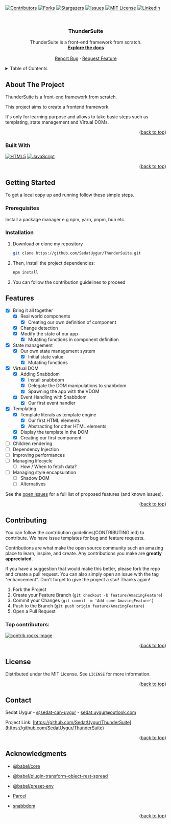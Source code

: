 <!-- Improved compatibility of back to top link: See: https://github.com/SedatUygur/ThunderSuite/pull/73 -->
<a id="readme-top"></a>

<!-- PROJECT SHIELDS -->
<!--
*** I'm using markdown "reference style" links for readability.
*** Reference links are enclosed in brackets [ ] instead of parentheses ( ).
*** See the bottom of this document for the declaration of the reference variables
*** for contributors-url, forks-url, etc. This is an optional, concise syntax you may use.
*** https://www.markdownguide.org/basic-syntax/#reference-style-links
-->
[![Contributors][contributors-shield]][contributors-url]
[![Forks][forks-shield]][forks-url]
[![Stargazers][stars-shield]][stars-url]
[![Issues][issues-shield]][issues-url]
[![MIT License][license-shield]][license-url]
[![LinkedIn][linkedin-shield]][linkedin-url]

<!-- PROJECT LOGO -->
<br />
<div align="center">
  <h3 align="center">ThunderSuite</h3>

  <p align="center">
    ThunderSuite is a front-end framework from scratch.
    <br />
    <a href="https://github.com/SedatUygur/ThunderSuite"><strong>Explore the docs</strong></a>
    <br />
    <br />
    <a href="https://github.com/SedatUygur/ThunderSuite/issues/new?labels=bug&template=bug-report---.md">Report Bug</a>
    ·
    <a href="https://github.com/SedatUygur/ThunderSuite/issues/new?labels=enhancement&template=feature-request---.md">Request Feature</a>
  </p>
</div>

<!-- TABLE OF CONTENTS -->
<details>
  <summary>Table of Contents</summary>
  <ol>
    <li>
      <a href="#about-the-project">About The Project</a>
      <ul>
        <li><a href="#built-with">Built With</a></li>
      </ul>
    </li>
    <li>
      <a href="#getting-started">Getting Started</a>
      <ul>
        <li><a href="#prerequisites">Prerequisites</a></li>
        <li><a href="#installation">Installation</a></li>
      </ul>
    </li>
    <li><a href="#features">Features</a></li>
    <li><a href="#roadmap">Roadmap</a></li>
    <li><a href="#contributing">Contributing</a></li>
    <li><a href="#license">License</a></li>
    <li><a href="#contact">Contact</a></li>
    <li><a href="#acknowledgments">Acknowledgments</a></li>
  </ol>
</details>

<!-- ABOUT THE PROJECT -->
## About The Project

ThunderSuite is a front-end framework from scratch.

This project aims to create a frontend framework.

It's only for learning purpose and allows to take basic steps such as templating, state management and Virtual DOMs.

<p align="right">(<a href="#readme-top">back to top</a>)</p>

### Built With

[![HTML5][HTML5-logo]][HTML5]
[![JavaScript][JavaScript-logo]][JavaScript]

<p align="right">(<a href="#readme-top">back to top</a>)</p>

<!-- GETTING STARTED -->
## Getting Started

To get a local copy up and running follow these simple steps.

### Prerequisites

Install a package manager e.g npm, yarn, pnpm, bun etc.

### Installation

1. Download or clone my repository
   ```sh
   git clone https://github.com/SedatUygur/ThunderSuite.git
   ```
2. Then, install the project dependencies:

   ```sh
   npm install
   ```
3. You can follow the contribution guidelines to proceed

<!-- FEATURES -->
## Features

- [x] Bring it all together
  - [x] Real world components
    - [x] Creating our own definition of component
  - [x] Change detection
  - [x] Modify the state of our app
    - [x] Mutating functions in component definition
- [x] State management
  - [x] Our own state management system
    - [x] Initial state value
    - [x] Mutating functions
- [x] Virtual DOM
  - [x] Adding Snabbdom
    - [x] Install snabbdom
    - [x] Delegate the DOM manipulations to snabbdom
    - [x] Spawning the app with the VDOM
  - [x] Event Handling with Snabbdom
    - [x] Our first event handler
- [x] Templating
  - [x] Template literals as template engine
    - [x] Our first HTML elements
    - [x] Abstracting for other HTML elements
  - [x] Display the template in the DOM
  - [x] Creating our first component

- [ ] Children rendering
- [ ] Dependency Injection
- [ ] Improving performances
- [ ] Managing lifecycle
  - [ ] How / When to fetch data?
- [ ] Managing style encapsulation
  - [ ] Shadow DOM
  - [ ] Alternatives

See the [open issues](https://github.com/SedatUygur/ThunderSuite/issues) for a full list of proposed features (and known issues).

<p align="right">(<a href="#readme-top">back to top</a>)</p>

<!-- CONTRIBUTING -->
## Contributing

You can follow the contribution guidelines(CONTRIBUTING.md) to contribute. We have issue templates for bug and feature requests.

Contributions are what make the open source community such an amazing place to learn, inspire, and create. Any contributions you make are **greatly appreciated**.

If you have a suggestion that would make this better, please fork the repo and create a pull request. You can also simply open an issue with the tag "enhancement".
Don't forget to give the project a star! Thanks again!

1. Fork the Project
2. Create your Feature Branch (`git checkout -b feature/AmazingFeature`)
3. Commit your Changes (`git commit -m 'Add some AmazingFeature'`)
4. Push to the Branch (`git push origin feature/AmazingFeature`)
5. Open a Pull Request

### Top contributors:

<a href="https://github.com/SedatUygur/ThunderSuite/graphs/contributors">
  <img src="https://contrib.rocks/image?repo=SedatUygur/ThunderSuite" alt="contrib.rocks image" />
</a>

<p align="right">(<a href="#readme-top">back to top</a>)</p>

<!-- LICENSE -->
## License

Distributed under the MIT License. See `LICENSE` for more information.

<p align="right">(<a href="#readme-top">back to top</a>)</p>

<!-- CONTACT -->
## Contact

Sedat Uygur - [@sedat-can-uygur](https://www.linkedin.com/in/sedat-can-uygur) - sedat.uygur@outlook.com

Project Link: [https://github.com/SedatUygur/ThunderSuite](https://github.com/SedatUygur/ThunderSuite)

<p align="right">(<a href="#readme-top">back to top</a>)</p>

<!-- ACKNOWLEDGMENTS -->
## Acknowledgments

- [@babel/core](https://babeljs.io/docs/babel-core)

- [@babel/plugin-transform-object-rest-spread](https://babeljs.io/docs/babel-plugin-transform-object-rest-spread)

- [@babel/preset-env](https://babeljs.io/docs/babel-preset-env)

- [Parcel](https://parceljs.org/docs/)

- [snabbdom](https://github.com/snabbdom/snabbdom)

<p align="right">(<a href="#readme-top">back to top</a>)</p>

<!-- MARKDOWN LINKS & IMAGES -->
<!-- https://www.markdownguide.org/basic-syntax/#reference-style-links -->
[contributors-shield]: https://img.shields.io/github/contributors/SedatUygur/ThunderSuite.svg?style=for-the-badge
[contributors-url]: https://github.com/SedatUygur/ThunderSuite/graphs/contributors
[forks-shield]: https://img.shields.io/github/forks/SedatUygur/ThunderSuite.svg?style=for-the-badge
[forks-url]: https://github.com/SedatUygur/ThunderSuite/network/members
[stars-shield]: https://img.shields.io/github/stars/SedatUygur/ThunderSuite.svg?style=for-the-badge
[stars-url]: https://github.com/SedatUygur/ThunderSuite/stargazers
[issues-shield]: https://img.shields.io/github/issues/SedatUygur/ThunderSuite.svg?style=for-the-badge
[issues-url]: https://github.com/SedatUygur/ThunderSuite/issues
[license-shield]: https://img.shields.io/github/license/SedatUygur/ThunderSuite.svg?style=for-the-badge
[license-url]: https://github.com/SedatUygur/ThunderSuite/blob/main/LICENSE
[linkedin-shield]: https://img.shields.io/badge/-LinkedIn-black.svg?style=for-the-badge&logo=linkedin&colorB=555
[linkedin-url]: https://linkedin.com/in/sedat-can-uygur
[product-screenshot]: images/screenshot.png

[JavaScript-logo]: https://static-00.iconduck.com/assets.00/javascript-icon-256x256-0ybhyms4.png
[JavaScript]: https://www.javascript.com/
[HTML5-logo]: https://www.w3.org/html/logo/downloads/HTML5_Logo_256.png
[HTML5]: https://developer.mozilla.org/en-US/docs/Glossary/HTML5